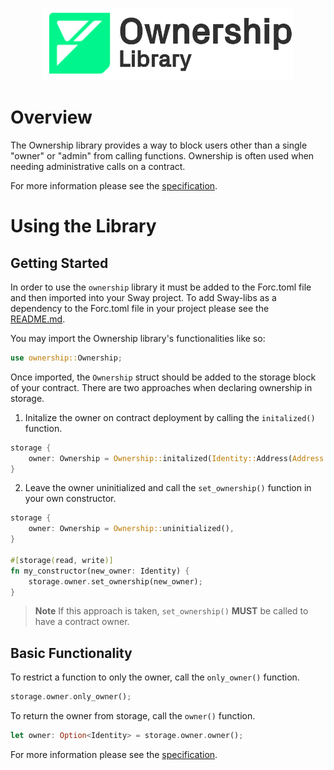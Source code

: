 <p align="center">
    <picture>
        <source media="(prefers-color-scheme: dark)" srcset=".docs/ownership-logo-dark-theme.png">
        <img alt="SwayApps logo" width="400px" src=".docs/ownership-logo-light-theme.png">
    </picture>
</p>

# Overview

The Ownership library provides a way to block users other than a single "owner" or "admin" from calling functions. Ownership is often used when needing administrative calls on a contract.

For more information please see the [specification](./SPECIFICATION.md).

# Using the Library

## Getting Started

In order to use the `ownership` library it must be added to the Forc.toml file and then imported into your Sway project. To add Sway-libs as a dependency to the Forc.toml file in your project please see the [README.md](../../../README.md).

You may import the Ownership library's functionalities like so:

```rust
use ownership::Ownership;
```

Once imported, the `Ownership` struct should be added to the storage block of your contract. There are two approaches when declaring ownership in storage.

1. Initalize the owner on contract deployment by calling the `initalized()` function.

```rust
storage {
    owner: Ownership = Ownership::initalized(Identity::Address(Address::from(0x0000000000000000000000000000000000000000000000000000000000000000))),
}
```

2. Leave the owner uninitialized and call the `set_ownership()` function in your own constructor.

```rust
storage {
    owner: Ownership = Ownership::uninitialized(),
}

#[storage(read, write)]
fn my_constructor(new_owner: Identity) {
    storage.owner.set_ownership(new_owner);
}
```

> **Note** If this approach is taken, `set_ownership()` **MUST** be called to have a contract owner.

## Basic Functionality

To restrict a function to only the owner, call the `only_owner()` function.

```rust
storage.owner.only_owner();
```

To return the owner from storage, call the `owner()` function.

```rust
let owner: Option<Identity> = storage.owner.owner();
```

For more information please see the [specification](./SPECIFICATION.md).
